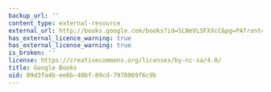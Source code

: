 ```yaml
---
backup_url: ''
content_type: external-resource
external_url: http://books.google.com/books?id=SLNeVLSFXXcC&pg=PAfrontcover
has_external_licence_warning: true
has_external_license_warning: true
is_broken: ''
license: https://creativecommons.org/licenses/by-nc-sa/4.0/
title: Google Books
uid: 09d3fa4b-ee6b-40bf-89cd-7978069f6c9b
---
```


